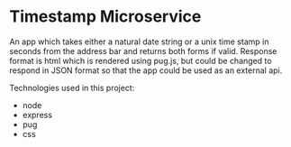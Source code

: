 # Timestamp Microservice
An app which takes either a natural date string or a unix time stamp in seconds from the address bar and returns both forms if valid.
Response format is html which is rendered using pug.js, but could be changed to respond in JSON format so that the app could be used
as an external api.

Technologies used in this project:
* node
* express
* pug
* css
